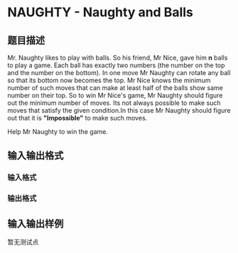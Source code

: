 # NAUGHTY - Naughty and Balls

## 题目描述

 Mr. Naughty likes to play with balls. So his friend, Mr Nice, gave him **n** balls to play a game. Each ball has exactly two numbers (the number on the top and the number on the bottom). In one move Mr Naughty can rotate any ball so that its bottom now becomes the top. Mr Nice knows the minimum number of such moves that can make at least half of the balls show same number on their top. So to win Mr Nice's game, Mr Naughty should figure out the minimum number of moves. Its not always possible to make such moves that satisfy the given condition.In this case Mr Naughty should figure out that it is **"Impossible"** to make such moves.

Help Mr Naughty to win the game.

## 输入输出格式

### 输入格式

### 输出格式

## 输入输出样例

暂无测试点

